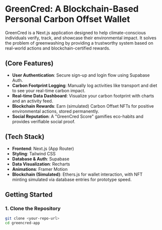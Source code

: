 # GreenCred: A Blockchain-Based Personal Carbon Offset Wallet

GreenCred is a Next.js application designed to help climate-conscious individuals verify, track, and showcase their environmental impact. It solves the problem of greenwashing by providing a trustworthy system based on real-world actions and blockchain-certified rewards.

## (Core Features)

-   **User Authentication**: Secure sign-up and login flow using Supabase Auth.
-   **Carbon Footprint Logging**: Manually log activities like transport and diet to see your real-time carbon impact.
-   **Real-time Data Dashboard**: Visualize your carbon footprint with charts and an activity feed.
-   **Blockchain Rewards**: Earn (simulated) Carbon Offset NFTs for positive environmental actions, stored permanently.
-   **Social Reputation**: A "GreenCred Score" gamifies eco-habits and provides verifiable social proof.

## (Tech Stack)

-   **Frontend**: Next.js (App Router)
-   **Styling**: Tailwind CSS
-   **Database & Auth**: Supabase
-   **Data Visualization**: Recharts
-   **Animations**: Framer Motion
-   **Blockchain (Simulated)**: Ethers.js for wallet interaction, with NFT minting simulated via database entries for prototype speed.

## Getting Started

### 1. Clone the Repository

```bash
git clone <your-repo-url>
cd greencred-app
